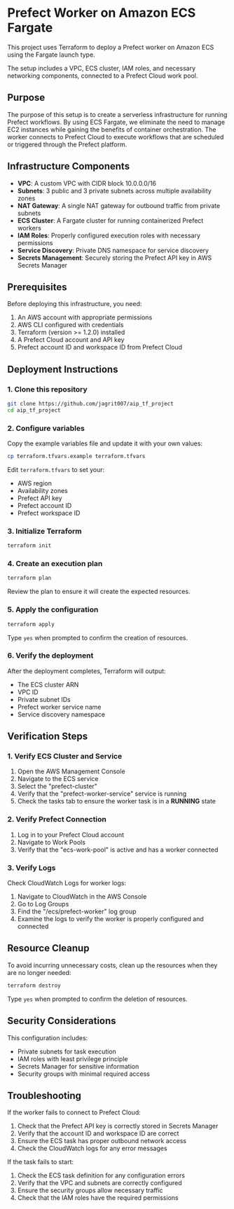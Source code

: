 # Prefect Worker on Amazon ECS Fargate

This project uses Terraform to deploy a Prefect worker on Amazon ECS using the Fargate launch type.

The setup includes a VPC, ECS cluster, IAM roles, and necessary networking components, connected to a Prefect Cloud work pool.

## Purpose

The purpose of this setup is to create a serverless infrastructure for running Prefect workflows. By using ECS Fargate, we eliminate the need to manage EC2 instances while gaining the benefits of container orchestration. The worker connects to Prefect Cloud to execute workflows that are scheduled or triggered through the Prefect platform.

## Infrastructure Components

- **VPC**: A custom VPC with CIDR block 10.0.0.0/16
- **Subnets**: 3 public and 3 private subnets across multiple availability zones
- **NAT Gateway**: A single NAT gateway for outbound traffic from private subnets
- **ECS Cluster**: A Fargate cluster for running containerized Prefect workers
- **IAM Roles**: Properly configured execution roles with necessary permissions
- **Service Discovery**: Private DNS namespace for service discovery
- **Secrets Management**: Securely storing the Prefect API key in AWS Secrets Manager

## Prerequisites

Before deploying this infrastructure, you need:

1. An AWS account with appropriate permissions
2. AWS CLI configured with credentials
3. Terraform (version >= 1.2.0) installed
4. A Prefect Cloud account and API key
5. Prefect account ID and workspace ID from Prefect Cloud

## Deployment Instructions

### 1. Clone this repository

```bash
git clone https://github.com/jagrit007/aip_tf_project
cd aip_tf_project
```

### 2. Configure variables

Copy the example variables file and update it with your own values:

```bash
cp terraform.tfvars.example terraform.tfvars
```

Edit `terraform.tfvars` to set your:
- AWS region
- Availability zones
- Prefect API key
- Prefect account ID
- Prefect workspace ID

### 3. Initialize Terraform

```bash
terraform init
```

### 4. Create an execution plan

```bash
terraform plan
```

Review the plan to ensure it will create the expected resources.

### 5. Apply the configuration

```bash
terraform apply
```

Type `yes` when prompted to confirm the creation of resources.

### 6. Verify the deployment

After the deployment completes, Terraform will output:
- The ECS cluster ARN
- VPC ID
- Private subnet IDs
- Prefect worker service name
- Service discovery namespace

## Verification Steps

### 1. Verify ECS Cluster and Service

1. Open the AWS Management Console
2. Navigate to the ECS service
3. Select the "prefect-cluster"
4. Verify that the "prefect-worker-service" service is running
5. Check the tasks tab to ensure the worker task is in a **RUNNING** state

### 2. Verify Prefect Connection

1. Log in to your Prefect Cloud account
2. Navigate to Work Pools
3. Verify that the "ecs-work-pool" is active and has a worker connected


### 3. Verify Logs

Check CloudWatch Logs for worker logs:

1. Navigate to CloudWatch in the AWS Console
2. Go to Log Groups
3. Find the "/ecs/prefect-worker" log group
4. Examine the logs to verify the worker is properly configured and connected

## Resource Cleanup

To avoid incurring unnecessary costs, clean up the resources when they are no longer needed:

```bash
terraform destroy
```

Type `yes` when prompted to confirm the deletion of resources.

## Security Considerations

This configuration includes:

- Private subnets for task execution
- IAM roles with least privilege principle
- Secrets Manager for sensitive information
- Security groups with minimal required access

## Troubleshooting

If the worker fails to connect to Prefect Cloud:

1. Check that the Prefect API key is correctly stored in Secrets Manager
2. Verify that the account ID and workspace ID are correct
3. Ensure the ECS task has proper outbound network access
4. Check the CloudWatch logs for any error messages

If the task fails to start:

1. Check the ECS task definition for any configuration errors
2. Verify that the VPC and subnets are correctly configured
3. Ensure the security groups allow necessary traffic
4. Check that the IAM roles have the required permissions